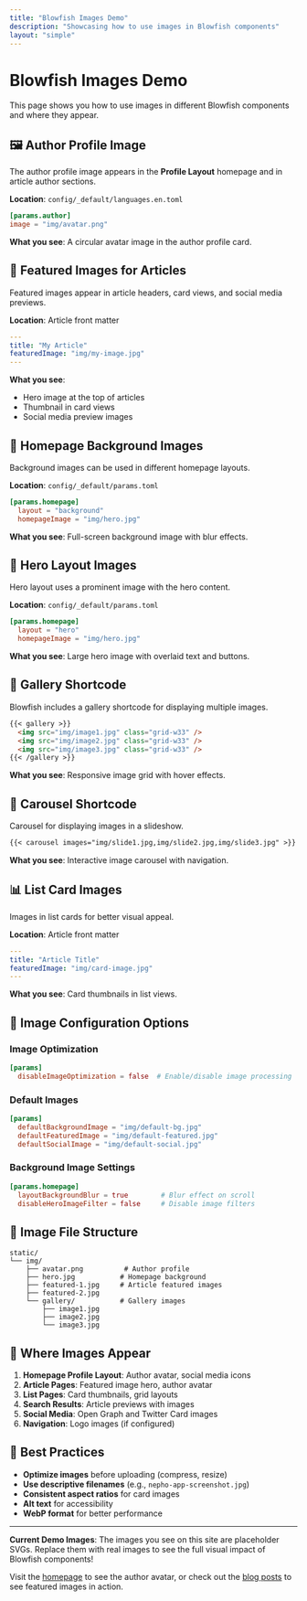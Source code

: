 ```yaml
---
title: "Blowfish Images Demo"
description: "Showcasing how to use images in Blowfish components"
layout: "simple"
---
```


# Blowfish Images Demo

This page shows you how to use images in different Blowfish components and where they appear.

## 🖼️ Author Profile Image

The author profile image appears in the **Profile Layout** homepage and in article author sections.

**Location**: `config/_default/languages.en.toml`
```toml
[params.author]
image = "img/avatar.png"
```

**What you see**: A circular avatar image in the author profile card.

## 📸 Featured Images for Articles

Featured images appear in article headers, card views, and social media previews.

**Location**: Article front matter
```yaml
---
title: "My Article"
featuredImage: "img/my-image.jpg"
---
```

**What you see**: 
- Hero image at the top of articles
- Thumbnail in card views
- Social media preview images

## 🎨 Homepage Background Images

Background images can be used in different homepage layouts.

**Location**: `config/_default/params.toml`
```toml
[params.homepage]
  layout = "background"
  homepageImage = "img/hero.jpg"
```

**What you see**: Full-screen background image with blur effects.

## 📱 Hero Layout Images

Hero layout uses a prominent image with the hero content.

**Location**: `config/_default/params.toml`
```toml
[params.homepage]
  layout = "hero"
  homepageImage = "img/hero.jpg"
```

**What you see**: Large hero image with overlaid text and buttons.

## 🎪 Gallery Shortcode

Blowfish includes a gallery shortcode for displaying multiple images.

```markdown
{{< gallery >}}
  <img src="img/image1.jpg" class="grid-w33" />
  <img src="img/image2.jpg" class="grid-w33" />
  <img src="img/image3.jpg" class="grid-w33" />
{{< /gallery >}}
```

**What you see**: Responsive image grid with hover effects.

## 🎠 Carousel Shortcode

Carousel for displaying images in a slideshow.

```markdown
{{< carousel images="img/slide1.jpg,img/slide2.jpg,img/slide3.jpg" >}}
```

**What you see**: Interactive image carousel with navigation.

## 📊 List Card Images

Images in list cards for better visual appeal.

**Location**: Article front matter
```yaml
---
title: "Article Title"
featuredImage: "img/card-image.jpg"
---
```

**What you see**: Card thumbnails in list views.

## 🔧 Image Configuration Options

### Image Optimization
```toml
[params]
  disableImageOptimization = false  # Enable/disable image processing
```

### Default Images
```toml
[params]
  defaultBackgroundImage = "img/default-bg.jpg"
  defaultFeaturedImage = "img/default-featured.jpg"
  defaultSocialImage = "img/default-social.jpg"
```

### Background Image Settings
```toml
[params.homepage]
  layoutBackgroundBlur = true        # Blur effect on scroll
  disableHeroImageFilter = false     # Disable image filters
```

## 📁 Image File Structure

```
static/
└── img/
    ├── avatar.png          # Author profile
    ├── hero.jpg           # Homepage background
    ├── featured-1.jpg     # Article featured images
    ├── featured-2.jpg
    └── gallery/           # Gallery images
        ├── image1.jpg
        ├── image2.jpg
        └── image3.jpg
```

## 🎯 Where Images Appear

1. **Homepage Profile Layout**: Author avatar, social media icons
2. **Article Pages**: Featured image hero, author avatar
3. **List Pages**: Card thumbnails, grid layouts
4. **Search Results**: Article previews with images
5. **Social Media**: Open Graph and Twitter Card images
6. **Navigation**: Logo images (if configured)

## 🚀 Best Practices

- **Optimize images** before uploading (compress, resize)
- **Use descriptive filenames** (e.g., `nepho-app-screenshot.jpg`)
- **Consistent aspect ratios** for card images
- **Alt text** for accessibility
- **WebP format** for better performance

---

**Current Demo Images**: The images you see on this site are placeholder SVGs. Replace them with real images to see the full visual impact of Blowfish components!

Visit the [homepage](/) to see the author avatar, or check out the [blog posts](/posts) to see featured images in action.
